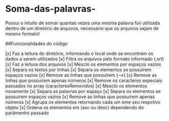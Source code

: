 # Soma-das-palavras-
Possui o intuito de somar quantas vezes uma mesma palavra foii utilizada dentro de um diretório de arquivos, necessário que os arquivos sejam de mesmo formato!

##Funcionalidades do código

[x] Faz a leitura do diretório, informando o local onde se encontram os dados a serem utilizados
[x] Filtra os arquivos pelo formato informado (.srt)
[x] Faz a leitura dos arquivos
[x] Mesclo os elementos por espaços vazios
[x] Separa os textos por linhas
[x] Separa os elementos se possuírem espaços vazios
[x] Remove as linhas que possuírem (-->)
[x] Remove as linhas que possuírem apenas números
[x] Remove os caracteres especiais passados no array (caracteresRemovidos)
[x] Mesclo os elementos novamente
[x] Separa as palavras por espaço
[x] Separa os elementos se possuírem espaços vazios
[x] Remove as linhas que possuírem apenas números
[x] Agrupa os elementos retornando cada um eme seu respctivo objeto
[x] Ordena os elementos em (asc ou desc) dependendo do parâmentro passado
